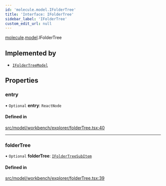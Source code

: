 ```yaml
---
id: 'molecule.model.IFolderTree'
title: 'Interface: IFolderTree'
sidebar_label: 'IFolderTree'
custom_edit_url: null
---
```


[molecule](../namespaces/molecule).[model](../namespaces/molecule.model).IFolderTree

## Implemented by

-   [`IFolderTreeModel`](../classes/molecule.model.IFolderTreeModel)

## Properties

### entry

• `Optional` **entry**: `ReactNode`

#### Defined in

[src/model/workbench/explorer/folderTree.tsx:40](https://github.com/DTStack/molecule/blob/b5324fcf/src/model/workbench/explorer/folderTree.tsx#L40)

---

### folderTree

• `Optional` **folderTree**: [`IFolderTreeSubItem`](molecule.model.IFolderTreeSubItem)

#### Defined in

[src/model/workbench/explorer/folderTree.tsx:39](https://github.com/DTStack/molecule/blob/b5324fcf/src/model/workbench/explorer/folderTree.tsx#L39)
